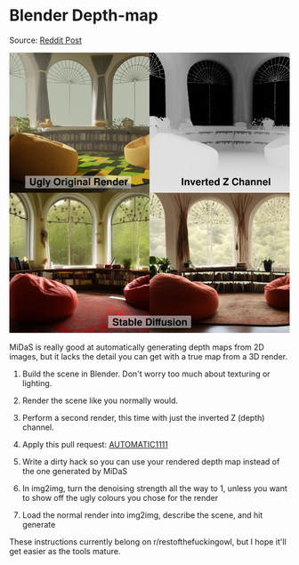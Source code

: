 # Blender Depth-map

Source: [Reddit Post](https://www.reddit.com/r/StableDiffusion/comments/zh8ava/using_depth2image_with_detailed_depth_maps_from/)

![](assets/blender-depth.jpeg)

MiDaS is really good at automatically generating depth maps from 2D images, but it lacks the detail you can get with a true map from a 3D render.

1. Build the scene in Blender. Don't worry too much about texturing or lighting.

2. Render the scene like you normally would.

3. Perform a second render, this time with just the inverted Z (depth) channel.

4. Apply this pull request: [AUTOMATIC1111](https://github.com/AUTOMATIC1111/stable-diffusion-webui/pull/5542)

5. Write a dirty hack so you can use your rendered depth map instead of the one generated by MiDaS

6. In img2img, turn the denoising strength all the way to 1, unless you want to show off the ugly colours you chose for the render

7. Load the normal render into img2img, describe the scene, and hit generate

These instructions currently belong on r/restofthefuckingowl, but I hope it'll get easier as the tools mature.
